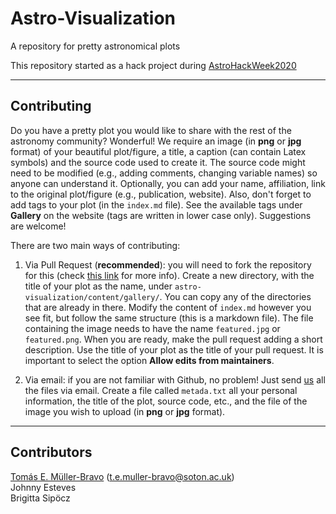 # Astro-Visualization
A repository for pretty astronomical plots

This repository started as a hack project during [AstroHackWeek2020](http://astrohackweek.org/2020/)

___
## Contributing

Do you have a pretty plot you would like to share with the rest of the astronomy community? Wonderful! We require an image (in **png** or **jpg** format) of your beautiful plot/figure, a title, a caption (can contain Latex symbols) and the source code used to create it. The source code might need to be modified (e.g., adding comments, changing variable names) so anyone can understand it. Optionally, you can add your name, affiliation, link to the original plot/figure (e.g., publication, website). Also, don't forget to add tags to your plot (in the `index.md` file). See the available tags under **Gallery** on the website (tags are written in lower case only). Suggestions are welcome!

There are two main ways of contributing:

   1) Via Pull Request (**recommended**): you will need to fork the repository for this (check [this link](https://docs.github.com/en/github/collaborating-with-issues-and-pull-requests/creating-a-pull-request-from-a-fork) for more info). Create a new directory, with the title of your plot as the name, under `astro-visualization/content/gallery/`. You can copy any of the directories that are already in there. Modify the content of `index.md` however you see fit, but follow the same structure (this is a markdown file). The file containing the image needs to have the name `featured.jpg` or `featured.png`. When you are ready, make the pull request adding a short description. Use the title of your plot as the title of your pull request. It is important to select the option **Allow edits from maintainers**.


   2) Via email: if you are not familiar with Github, no problem! Just send [us](#contributors) all the files via email. Create a file called `metada.txt` all your personal information, the title of the plot, source code, etc., and the file of the image you wish to upload (in **png** or **jpg** format).

___
## Contributors
<a id='contributors'></a>

[Tomás E. Müller-Bravo](https://temuller.github.io/) (t.e.muller-bravo@soton.ac.uk)  
Johnny Esteves  
Brigitta Sipöcz
